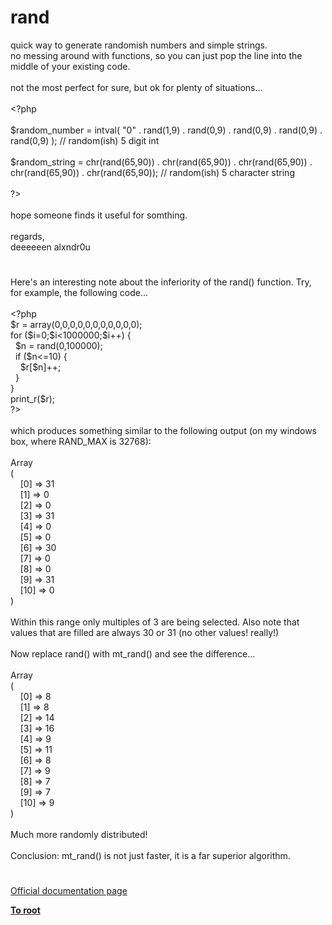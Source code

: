 # rand




<div class="phpcode"><span class="html">
quick way to generate randomish numbers and simple strings.<br>no messing around with functions, so you can just pop the line into the middle of your existing code.<br><br>not the most perfect for sure, but ok for plenty of situations...<br><br><span class="default">&lt;?php<br><br>$random_number </span><span class="keyword">= </span><span class="default">intval</span><span class="keyword">( </span><span class="string">&quot;0&quot; </span><span class="keyword">. </span><span class="default">rand</span><span class="keyword">(</span><span class="default">1</span><span class="keyword">,</span><span class="default">9</span><span class="keyword">) . </span><span class="default">rand</span><span class="keyword">(</span><span class="default">0</span><span class="keyword">,</span><span class="default">9</span><span class="keyword">) . </span><span class="default">rand</span><span class="keyword">(</span><span class="default">0</span><span class="keyword">,</span><span class="default">9</span><span class="keyword">) . </span><span class="default">rand</span><span class="keyword">(</span><span class="default">0</span><span class="keyword">,</span><span class="default">9</span><span class="keyword">) . </span><span class="default">rand</span><span class="keyword">(</span><span class="default">0</span><span class="keyword">,</span><span class="default">9</span><span class="keyword">) ); </span><span class="comment">// random(ish) 5 digit int<br><br></span><span class="default">$random_string </span><span class="keyword">= </span><span class="default">chr</span><span class="keyword">(</span><span class="default">rand</span><span class="keyword">(</span><span class="default">65</span><span class="keyword">,</span><span class="default">90</span><span class="keyword">)) . </span><span class="default">chr</span><span class="keyword">(</span><span class="default">rand</span><span class="keyword">(</span><span class="default">65</span><span class="keyword">,</span><span class="default">90</span><span class="keyword">)) . </span><span class="default">chr</span><span class="keyword">(</span><span class="default">rand</span><span class="keyword">(</span><span class="default">65</span><span class="keyword">,</span><span class="default">90</span><span class="keyword">)) . </span><span class="default">chr</span><span class="keyword">(</span><span class="default">rand</span><span class="keyword">(</span><span class="default">65</span><span class="keyword">,</span><span class="default">90</span><span class="keyword">)) . </span><span class="default">chr</span><span class="keyword">(</span><span class="default">rand</span><span class="keyword">(</span><span class="default">65</span><span class="keyword">,</span><span class="default">90</span><span class="keyword">)); </span><span class="comment">// random(ish) 5 character string<br><br></span><span class="default">?&gt;<br></span><br>hope someone finds it useful for somthing.<br><br>regards,<br>deeeeeen alxndr0u</span>
</div>
  

#


<div class="phpcode"><span class="html">
Here&apos;s an interesting note about the inferiority of the rand() function. Try, for example, the following code...<br><br><span class="default">&lt;?php<br>$r </span><span class="keyword">= array(</span><span class="default">0</span><span class="keyword">,</span><span class="default">0</span><span class="keyword">,</span><span class="default">0</span><span class="keyword">,</span><span class="default">0</span><span class="keyword">,</span><span class="default">0</span><span class="keyword">,</span><span class="default">0</span><span class="keyword">,</span><span class="default">0</span><span class="keyword">,</span><span class="default">0</span><span class="keyword">,</span><span class="default">0</span><span class="keyword">,</span><span class="default">0</span><span class="keyword">,</span><span class="default">0</span><span class="keyword">);<br>for (</span><span class="default">$i</span><span class="keyword">=</span><span class="default">0</span><span class="keyword">;</span><span class="default">$i</span><span class="keyword">&lt;</span><span class="default">1000000</span><span class="keyword">;</span><span class="default">$i</span><span class="keyword">++) {<br>&#xA0; </span><span class="default">$n </span><span class="keyword">= </span><span class="default">rand</span><span class="keyword">(</span><span class="default">0</span><span class="keyword">,</span><span class="default">100000</span><span class="keyword">);<br>&#xA0; if (</span><span class="default">$n</span><span class="keyword">&lt;=</span><span class="default">10</span><span class="keyword">) {<br>&#xA0; &#xA0; </span><span class="default">$r</span><span class="keyword">[</span><span class="default">$n</span><span class="keyword">]++;<br>&#xA0; }<br>}<br></span><span class="default">print_r</span><span class="keyword">(</span><span class="default">$r</span><span class="keyword">); <br></span><span class="default">?&gt;<br></span><br>which produces something similar to the following output (on my windows box, where RAND_MAX is 32768):<br><br>Array<br>(<br>&#xA0; &#xA0; [0] =&gt; 31<br>&#xA0; &#xA0; [1] =&gt; 0<br>&#xA0; &#xA0; [2] =&gt; 0<br>&#xA0; &#xA0; [3] =&gt; 31<br>&#xA0; &#xA0; [4] =&gt; 0<br>&#xA0; &#xA0; [5] =&gt; 0<br>&#xA0; &#xA0; [6] =&gt; 30<br>&#xA0; &#xA0; [7] =&gt; 0<br>&#xA0; &#xA0; [8] =&gt; 0<br>&#xA0; &#xA0; [9] =&gt; 31<br>&#xA0; &#xA0; [10] =&gt; 0<br>)<br><br>Within this range only multiples of 3 are being selected. Also note that values that are filled are always 30 or 31 (no other values! really!) <br><br>Now replace rand() with mt_rand() and see the difference...<br><br>Array<br>(<br>&#xA0; &#xA0; [0] =&gt; 8<br>&#xA0; &#xA0; [1] =&gt; 8<br>&#xA0; &#xA0; [2] =&gt; 14<br>&#xA0; &#xA0; [3] =&gt; 16<br>&#xA0; &#xA0; [4] =&gt; 9<br>&#xA0; &#xA0; [5] =&gt; 11<br>&#xA0; &#xA0; [6] =&gt; 8<br>&#xA0; &#xA0; [7] =&gt; 9<br>&#xA0; &#xA0; [8] =&gt; 7<br>&#xA0; &#xA0; [9] =&gt; 7<br>&#xA0; &#xA0; [10] =&gt; 9<br>)<br><br>Much more randomly distributed!<br><br>Conclusion: mt_rand() is not just faster, it is a far superior algorithm.</span>
</div>
  

#

[Official documentation page](https://www.php.net/manual/en/function.rand.php)

**[To root](/README.md)**